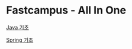 # Fastcampus - All In One

[Java 기초](Java%20기초%203ddb52857cdd427abf4ff92b905b1f0f.md)

[Spring 기초](Spring%20기초%20af8bb36a40bc423cae7b01b46ceb0cc4.md)